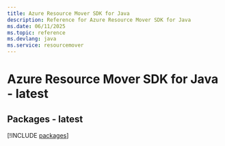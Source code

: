 ```yaml
---
title: Azure Resource Mover SDK for Java
description: Reference for Azure Resource Mover SDK for Java
ms.date: 06/11/2025
ms.topic: reference
ms.devlang: java
ms.service: resourcemover
---
```

# Azure Resource Mover SDK for Java - latest
## Packages - latest
[!INCLUDE [packages](resource-mover-index.md)]
